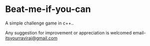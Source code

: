 # Beat-me-if-you-can
A simple challenge game in c++..

Any suggestion for improvement or appreciation is welcomed 
email- itsyourraviraj@gmail.com


